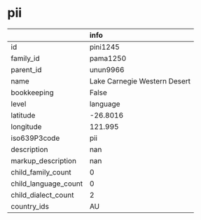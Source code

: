 # pii
|                      | info                         |
|:---------------------|:-----------------------------|
| id                   | pini1245                     |
| family_id            | pama1250                     |
| parent_id            | unun9966                     |
| name                 | Lake Carnegie Western Desert |
| bookkeeping          | False                        |
| level                | language                     |
| latitude             | -26.8016                     |
| longitude            | 121.995                      |
| iso639P3code         | pii                          |
| description          | nan                          |
| markup_description   | nan                          |
| child_family_count   | 0                            |
| child_language_count | 0                            |
| child_dialect_count  | 2                            |
| country_ids          | AU                           |